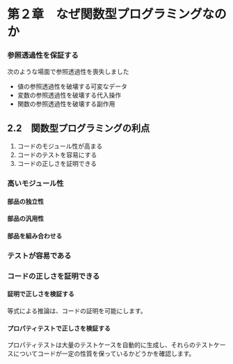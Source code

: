 # 第２章　なぜ関数型プログラミングなのか

### 参照透過性を保証する

次のような場面で参照透過性を喪失しました

- 値の参照透過性を破壊する可変なデータ
- 変数の参照透過性を破壊する代入操作
- 関数の参照透過性を破壊する副作用

## 2.2　関数型プログラミングの利点

1. コードのモジュール性が高まる
2. コードのテストを容易にする
3. コードの正しさを証明できる

### 高いモジュール性

#### 部品の独立性

#### 部品の汎用性

#### 部品を組み合わせる

### テストが容易である

### コードの正しさを証明できる

#### 証明で正しさを検証する
等式による推論は、コードの証明を可能にします。

#### プロパティテストで正しさを検証する
プロパティテストは大量のテストケースを自動的に生成し、それらのテストケースについてコードが一定の性質を保っているかどうかを確認します。


